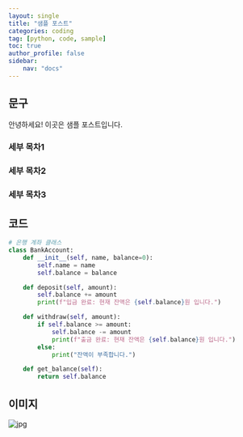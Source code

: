 ```yaml
---
layout: single
title: "샘플 포스트"
categories: coding
tag: [python, code, sample]
toc: true
author_profile: false
sidebar:
    nav: "docs"
---
```


## 문구
안녕하세요! 이곳은 샘플 포스트입니다.
### 세부 목차1
### 세부 목차2

### 세부 목차3



## 코드
```python
# 은행 계좌 클래스
class BankAccount:
    def __init__(self, name, balance=0):
        self.name = name
        self.balance = balance

    def deposit(self, amount):
        self.balance += amount
        print(f"입금 완료: 현재 잔액은 {self.balance}원 입니다.")

    def withdraw(self, amount):
        if self.balance >= amount:
            self.balance -= amount
            print(f"출금 완료: 현재 잔액은 {self.balance}원 입니다.")
        else:
            print("잔액이 부족합니다.")

    def get_balance(self):
        return self.balance
```



## 이미지

![jpg](../../images/2024-05-08-1/jpg.jpg)
